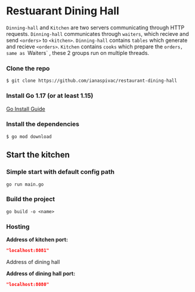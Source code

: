 # Restuarant Dining Hall

`Dinning-hall` and `Kitchen` are two servers communicating through HTTP requests.
`Dinning-hall` communicates through `waiters`, which recieve and send `<orders>` to `<kitchen>`.
`Dinning-hall` contains `tables` which generate and recieve `<orders>`.
`Kitchen` contains `cooks` which prepare the `orders, same as `Waiters` , these 2 groups run on multiple threads.

### Clone the repo
```shell
$ git clone https://github.com/ianaspivac/restaurant-dining-hall
```

### Install Go 1.17 (or at least 1.15)
[Go Install Guide](https://golang.org/doc/install)

### Install the dependencies
```shell
$ go mod download
```
## Start the kitchen

### Simple start with default config path
```shell
go run main.go
```

### Build the project
```shell
go build -o <name>
```


### Hosting



**Address of kitchen port:**<br>
```json
"localhost:8081"
```


Address of dining hall

**Address of dining hall port:**<br>
```json
"localhost:8080"
```


